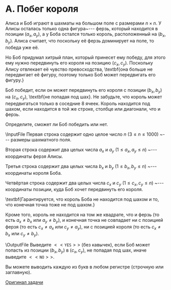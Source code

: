 <h1> A. Побег короля </h1>

Алиса и Боб играют в шахматы на большом поле с размерами $n \times n$. У Алисы осталась только одна фигура~--- ферзь, который находится в позиции $(a_x, a_y)$, а у Боба остался только король, расположенный на $(b_x, b_y)$. Алиса считает, что поскольку её ферзь доминирует на поле, то победа уже её.

Но Боб придумал хитрый план, который принесет ему победу, для этого ему нужно передвинуть его короля на позицию $(c_x, c_y)$. Поскольку Алису отвлекает её чувство превосходства, \textbf{она больше не передвигает её фигуру, поэтому только Боб может передвигать его фигуру.}

Боб победит, если он может передвинуть его короля с позиции $(b_x, b_y)$ на $(c_x, c_y)$, \textbf{не попадая под шах}. Не забудьте, что король может передвигаться только в соседние $8$ ячеек. Король находится под шахом, если находится в той же строке, столбце или диагонали, что и ферзь.

Определите, сможет ли Боб победить или нет.

\InputFile
Первая строка содержит одно целое число $n$ ($3 \leq n \leq 1000$) ~--- размеры шахматного поля.

Вторая строка содержит два целых числа $a_x$ и $a_y$ ($1 \leq a_x, a_y \leq n$) ~--- координаты ферзя Алисы.

Третья строка содержит два целых числа $b_x$ и $b_y$ ($1 \leq b_x, b_y \leq n$) ~--- координаты короля Боба.

Четвёртая строка содержит два целых числа $c_x$ и $c_y$ ($1 \leq c_x, c_y \leq n$) ~--- координаты позиции, куда Боб хочет передвинуть его короля.

\textbf{Гарантируется, что король Боба не находится под шахом и то, что конечная точка тоже не под шахом.}

Кроме того, король не находится на том же квадрате, что и ферзь (то есть  $a_x \neq b_x$ или $a_y \neq b_y$), и конечная точка не совпадает ни с позицией ферзя (то есть $c_x \neq a_x$ или $c_y \neq a_y$), ни с позицией короля (то есть $c_x \neq b_x$ или $c_y \neq b_y$).

\OutputFile
Выведите $<<\texttt{YES}>>$ (без кавычек), если Боб может попасть из позиции $(b_x, b_y)$ в $(c_x, c_y)$, не попадая под шах, иначе выведите $<<\texttt{NO}>>$.

Вы можете выводить каждую из букв в любом регистре (строчную или заглавную).


[Оригинал задачи](https://codeforces.com/contest/1033/problem/A)